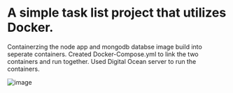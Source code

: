 # A simple task list project that utilizes Docker.

Containerzing the node app and mongodb databse image build into seperate containers. 
Created Docker-Compose.yml to link the two containers and run together. 
Used Digital Ocean server to run the containers.  

![image](https://user-images.githubusercontent.com/89990638/180664806-e83dbb3d-c72a-4474-b5a1-b52783100e41.png)


